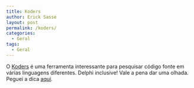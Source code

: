 ```yaml
---
title: Koders
author: Erick Sasse
layout: post
permalink: /koders/
categories:
  - Geral
tags:
  - Geral
---
```

O [Koders][1] &eacute; uma ferramenta interessante para pesquisar c&oacute;digo fonte em v&aacute;rias linguagens diferentes. Delphi inclusive! Vale a pena dar uma olhada. Peguei a dica [aqui][2].

 [1]: http://www.koders.com/
 [2]: http://reflectivesurface.com/weblog-br/2004/11/17/koders